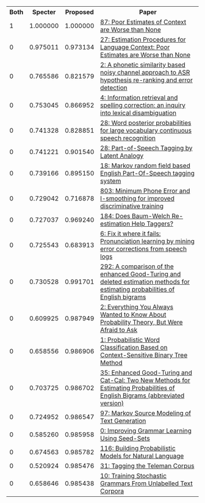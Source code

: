 <html><table><tr>
<th>Both</th>
<th>Specter</th>
<th>Proposed</th>
<th>Paper</th>
</tr>
<tr>
<td>1</td>
<td>1.000000</td>
<td>1.000000</td>
<td><a href="https://www.semanticscholar.org/paper/2d30aa623fd96da99a16c0c3bde73f50c92a5c42">87: Poor Estimates of Context are Worse than None</a></td>
</tr>
<tr>
<td>0</td>
<td>0.975011</td>
<td>0.973134</td>
<td><a href="https://www.semanticscholar.org/paper/f0132fb9fb941183cc451c3df02f5e4bffb6aa8c">27: Estimation Procedures for Language Context: Poor Estimates are Worse than None</a></td>
</tr>
<tr>
<td>0</td>
<td>0.765586</td>
<td>0.821579</td>
<td><a href="https://www.semanticscholar.org/paper/29d50fee183d45efc51ffd49712f0808723b2898">2: A phonetic similarity based noisy channel approach to ASR hypothesis re-ranking and error detection</a></td>
</tr>
<tr>
<td>0</td>
<td>0.753045</td>
<td>0.866952</td>
<td><a href="https://www.semanticscholar.org/paper/db87a1260cee61709110afec17bf29be560834e7">4: Information retrieval and spelling correction: an inquiry into lexical disambiguation</a></td>
</tr>
<tr>
<td>0</td>
<td>0.741328</td>
<td>0.828851</td>
<td><a href="https://www.semanticscholar.org/paper/4f47f8bcee8dda391bf05fb89deb93797614c46b">28: Word posterior probabilities for large vocabulary continuous speech recognition</a></td>
</tr>
<tr>
<td>0</td>
<td>0.741221</td>
<td>0.901540</td>
<td><a href="https://www.semanticscholar.org/paper/d504fd98830fdc4a66e2b1e7c39d516e090f9d06">28: Part-of-Speech Tagging by Latent Analogy</a></td>
</tr>
<tr>
<td>0</td>
<td>0.739166</td>
<td>0.895150</td>
<td><a href="https://www.semanticscholar.org/paper/6a0ce34ddde94ce3aab3559b982661eb2126b84d">18: Markov random field based English Part-Of-Speech tagging system</a></td>
</tr>
<tr>
<td>0</td>
<td>0.729042</td>
<td>0.716878</td>
<td><a href="https://www.semanticscholar.org/paper/0509bf552a0d1fe895c019e4e8f1b1599c7112e4">803: Minimum Phone Error and I-smoothing for improved discriminative training</a></td>
</tr>
<tr>
<td>0</td>
<td>0.727037</td>
<td>0.969240</td>
<td><a href="https://www.semanticscholar.org/paper/5301d28e78992a588ee5699c305ebb949dc83613">184: Does Baum-Welch Re-estimation Help Taggers?</a></td>
</tr>
<tr>
<td>0</td>
<td>0.725543</td>
<td>0.683913</td>
<td><a href="https://www.semanticscholar.org/paper/e0b29c2ac3f5ed2030452f3a380321c51b236f44">6: Fix it where it fails: Pronunciation learning by mining error corrections from speech logs</a></td>
</tr>
<tr>
<td>0</td>
<td>0.730528</td>
<td>0.991701</td>
<td><a href="https://www.semanticscholar.org/paper/ef9190e7669ea5523c3ef61180b35385b0ea345f">292: A comparison of the enhanced Good-Turing and deleted estimation methods for estimating probabilities of English bigrams</a></td>
</tr>
<tr>
<td>0</td>
<td>0.609925</td>
<td>0.987949</td>
<td><a href="https://www.semanticscholar.org/paper/e316777e3bff2a3048498ac9a72f72758b0ff5f5">2: Everything You Always Wanted to Know About Probability Theory, But Were Afraid to Ask</a></td>
</tr>
<tr>
<td>0</td>
<td>0.658556</td>
<td>0.986906</td>
<td><a href="https://www.semanticscholar.org/paper/6943fb5fa52df8f6abf96ed8367f23700a7bf598">1: Probabilistic Word Classification Based on Context-Sensitive Binary Tree Method</a></td>
</tr>
<tr>
<td>0</td>
<td>0.703725</td>
<td>0.986702</td>
<td><a href="https://www.semanticscholar.org/paper/264e107971a50eaf6dfcbd02e9c3fa8fdb83c20f">35: Enhanced Good-Turing and Cat-Cal: Two New Methods for Estimating Probabilities of English Bigrams (abbreviated version)</a></td>
</tr>
<tr>
<td>0</td>
<td>0.724952</td>
<td>0.986547</td>
<td><a href="https://www.semanticscholar.org/paper/d64cae6538bb3b8e595007585477a9fdef106602">97: Markov Source Modeling of Text Generation</a></td>
</tr>
<tr>
<td>0</td>
<td>0.585260</td>
<td>0.985958</td>
<td><a href="https://www.semanticscholar.org/paper/2682b9298eb3c506e2bcaa4f369e09d25208ff83">0: Improving Grammar Learning Using Seed-Sets</a></td>
</tr>
<tr>
<td>0</td>
<td>0.674563</td>
<td>0.985782</td>
<td><a href="https://www.semanticscholar.org/paper/d609fd5e328a06a67f883c08e609bc57583100f0">116: Building Probabilistic Models for Natural Language</a></td>
</tr>
<tr>
<td>0</td>
<td>0.520924</td>
<td>0.985476</td>
<td><a href="https://www.semanticscholar.org/paper/8cad0813fc853ee640b424776269085996a76952">31: Tagging the Teleman Corpus</a></td>
</tr>
<tr>
<td>0</td>
<td>0.658646</td>
<td>0.985438</td>
<td><a href="https://www.semanticscholar.org/paper/307c05b07c845a815c577d6bb43aea151efbce80">10: Training Stochastic Grammars From Unlabelled Text Corpora</a></td>
</tr>
</table></html>
